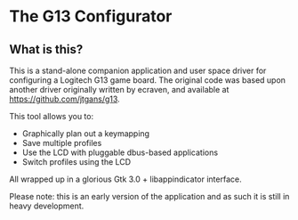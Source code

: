 The G13 Configurator
====================

## What is this?

This is a stand-alone companion application and user space driver for
configuring a Logitech G13 game board. The original code was based upon another
driver originally written by ecraven, and available at
https://github.com/jtgans/g13.

This tool allows you to:

  - Graphically plan out a keymapping
  - Save multiple profiles
  - Use the LCD with pluggable dbus-based applications
  - Switch profiles using the LCD

All wrapped up in a glorious Gtk 3.0 + libappindicator interface.

Please note: this is an early version of the application and as such it is still
in heavy development.
